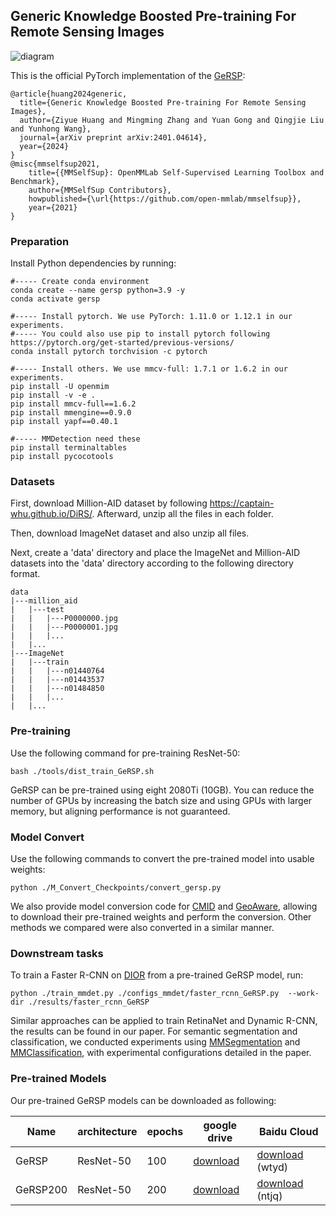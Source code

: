 
## Generic Knowledge Boosted Pre-training For Remote Sensing Images

![diagram](.github/images/GeRSP_diagram.png)

This is the official PyTorch implementation of the [GeRSP](https://arxiv.org/abs/2103.16607):
```
@article{huang2024generic,
  title={Generic Knowledge Boosted Pre-training For Remote Sensing Images},
  author={Ziyue Huang and Mingming Zhang and Yuan Gong and Qingjie Liu and Yunhong Wang},
  journal={arXiv preprint arXiv:2401.04614},
  year={2024}
}
@misc{mmselfsup2021,
    title={{MMSelfSup}: OpenMMLab Self-Supervised Learning Toolbox and Benchmark},
    author={MMSelfSup Contributors},
    howpublished={\url{https://github.com/open-mmlab/mmselfsup}},
    year={2021}
}
```


### Preparation

Install Python dependencies by running:
```shell
#----- Create conda environment
conda create --name gersp python=3.9 -y
conda activate gersp

#----- Install pytorch. We use PyTorch: 1.11.0 or 1.12.1 in our experiments.
#----- You could also use pip to install pytorch following https://pytorch.org/get-started/previous-versions/
conda install pytorch torchvision -c pytorch

#----- Install others. We use mmcv-full: 1.7.1 or 1.6.2 in our experiments.
pip install -U openmim
pip install -v -e .
pip install mmcv-full==1.6.2
pip install mmengine==0.9.0
pip install yapf==0.40.1

#----- MMDetection need these
pip install terminaltables
pip install pycocotools

```


### Datasets

First, download Million-AID dataset by following https://captain-whu.github.io/DiRS/. Afterward, unzip all the files in each folder.

Then, download ImageNet dataset and also unzip all files. 

Next, create a 'data' directory and place the ImageNet and Million-AID datasets into the 'data' directory according to the following directory format.

```shell
data
|---million_aid
|   |---test
|   |   |---P0000000.jpg
|   |   |---P0000001.jpg
|   |   |...
|   |...
|---ImageNet
|   |---train
|   |   |---n01440764
|   |   |---n01443537
|   |   |---n01484850
|   |   |...
|   |...
```


### Pre-training

Use the following command for pre-training ResNet-50:
```shell
bash ./tools/dist_train_GeRSP.sh
```
GeRSP can be pre-trained using eight 2080Ti (10GB). You can reduce the number of GPUs by increasing the batch size and using GPUs with larger memory, but aligning performance is not guaranteed.

### Model Convert

Use the following commands to convert the pre-trained model into usable weights:
```shell
python ./M_Convert_Checkpoints/convert_gersp.py
```
We also provide model conversion code for [CMID](https://github.com/NJU-LHRS/official-CMID) and [GeoAware](https://github.com/sustainlab-group/geography-aware-ssl), allowing to download their pre-trained weights and perform the conversion. Other methods we compared were also converted in a similar manner.


### Downstream tasks

To train a Faster R-CNN on [DIOR](https://gcheng-nwpu.github.io/#Datasets) from a pre-trained GeRSP model, run:
```shell
python ./train_mmdet.py ./configs_mmdet/faster_rcnn_GeRSP.py  --work-dir ./results/faster_rcnn_GeRSP
```
Similar approaches can be applied to train RetinaNet and Dynamic R-CNN, the results can be found in our paper. For semantic segmentation and classification, we conducted experiments using [MMSegmentation](https://github.com/open-mmlab/mmsegmentation) and [MMClassification](https://github.com/open-mmlab/mmpretrain), with experimental configurations detailed in the paper.



### Pre-trained Models

Our pre-trained GeRSP models can be downloaded as following:

| Name      | architecture | epochs | google drive                                                                           | Baidu Cloud                                                             |
|-----------| ------------ |--------|----------------------------------------------------------------------------------------|-------------------------------------------------------------------------|
| GeRSP     | ResNet-50    | 100    | [download](https://drive.google.com/file/d/1IQ6wHL5MiPZt9_cecRd8gkFNsf-0snIH/view?usp=sharing) | [download](https://pan.baidu.com/s/1E7CQUmt0bhWFKT76wrbQ-Q?pwd=wtyd) (wtyd) |
| GeRSP200  | ResNet-50    | 200    | [download](https://drive.google.com/file/d/1qGkPG0j4jwItcGztX-_rLR4sS2W_Pxun/view?usp=sharing)   |  [download](https://pan.baidu.com/s/1keKUzeyIcoFhUdNGJEluVw?pwd=ntjq) (ntjq) |